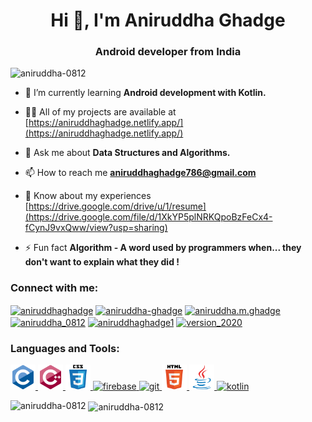 <h1 align="center">Hi 👋, I'm Aniruddha Ghadge</h1>
<h3 align="center">Android developer from India</h3>

<p align="left"> <img src="https://komarev.com/ghpvc/?username=aniruddha-0812&label=Profile%20views&color=0e75b6&style=flat" alt="aniruddha-0812" /> </p>

- 🌱 I’m currently learning **Android development with Kotlin.**

- 👨‍💻 All of my projects are available at [https://aniruddhaghadge.netlify.app/](https://aniruddhaghadge.netlify.app/)

- 💬 Ask me about **Data Structures and Algorithms.**

- 📫 How to reach me **aniruddhaghadge786@gmail.com**

- 📄 Know about my experiences [https://drive.google.com/drive/u/1/resume](https://drive.google.com/file/d/1XkYP5plNRKQpoBzFeCx4-fCynJ9vxQww/view?usp=sharing)

- ⚡ Fun fact **Algorithm - A word used by programmers when... they don't want to explain what they did !**

<h3 align="left">Connect with me:</h3>
<p align="left">
<a href="https://twitter.com/aniruddhaghadge" target="blank"><img align="center" src="https://raw.githubusercontent.com/rahuldkjain/github-profile-readme-generator/master/src/images/icons/Social/twitter.svg" alt="aniruddhaghadge" height="30" width="40" /></a>
<a href="https://linkedin.com/in/aniruddha-ghadge" target="blank"><img align="center" src="https://raw.githubusercontent.com/rahuldkjain/github-profile-readme-generator/master/src/images/icons/Social/linked-in-alt.svg" alt="aniruddha-ghadge" height="30" width="40" /></a>
<a href="https://instagram.com/aniruddha.m.ghadge" target="blank"><img align="center" src="https://raw.githubusercontent.com/rahuldkjain/github-profile-readme-generator/master/src/images/icons/Social/instagram.svg" alt="aniruddha.m.ghadge" height="30" width="40" /></a>
<a href="https://www.codechef.com/users/aniruddha_0812" target="blank"><img align="center" src="https://cdn.jsdelivr.net/npm/simple-icons@3.1.0/icons/codechef.svg" alt="aniruddha_0812" height="30" width="40" /></a>
<a href="https://www.hackerrank.com/aniruddhaghadge1" target="blank"><img align="center" src="https://raw.githubusercontent.com/rahuldkjain/github-profile-readme-generator/master/src/images/icons/Social/hackerrank.svg" alt="aniruddhaghadge1" height="30" width="40" /></a>
<a href="https://www.leetcode.com/version_2020" target="blank"><img align="center" src="https://raw.githubusercontent.com/rahuldkjain/github-profile-readme-generator/master/src/images/icons/Social/leet-code.svg" alt="version_2020" height="30" width="40" /></a>
</p>

<h3 align="left">Languages and Tools:</h3>
<p align="left"> <a href="https://www.cprogramming.com/" target="_blank"> <img src="https://raw.githubusercontent.com/devicons/devicon/master/icons/c/c-original.svg" alt="c" width="40" height="40"/> </a> <a href="https://www.w3schools.com/cpp/" target="_blank"> <img src="https://raw.githubusercontent.com/devicons/devicon/master/icons/cplusplus/cplusplus-original.svg" alt="cplusplus" width="40" height="40"/> </a> <a href="https://www.w3schools.com/css/" target="_blank"> <img src="https://raw.githubusercontent.com/devicons/devicon/master/icons/css3/css3-original-wordmark.svg" alt="css3" width="40" height="40"/> </a> <a href="https://firebase.google.com/" target="_blank"> <img src="https://www.vectorlogo.zone/logos/firebase/firebase-icon.svg" alt="firebase" width="40" height="40"/> </a> <a href="https://git-scm.com/" target="_blank"> <img src="https://www.vectorlogo.zone/logos/git-scm/git-scm-icon.svg" alt="git" width="40" height="40"/> </a> <a href="https://www.w3.org/html/" target="_blank"> <img src="https://raw.githubusercontent.com/devicons/devicon/master/icons/html5/html5-original-wordmark.svg" alt="html5" width="40" height="40"/> </a> <a href="https://www.java.com" target="_blank"> <img src="https://raw.githubusercontent.com/devicons/devicon/master/icons/java/java-original.svg" alt="java" width="40" height="40"/> </a> <a href="https://kotlinlang.org" target="_blank"> <img src="https://www.vectorlogo.zone/logos/kotlinlang/kotlinlang-icon.svg" alt="kotlin" width="40" height="40"/> </a> </p>

<p><img align="left" src="https://github-readme-stats.vercel.app/api/top-langs?username=aniruddha-0812&show_icons=true&locale=en&layout=compact" alt="aniruddha-0812" /></p>

<p>&nbsp;<img align="center" src="https://github-readme-stats.vercel.app/api?username=aniruddha-0812&show_icons=true&locale=en" alt="aniruddha-0812" /></p>
